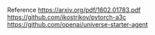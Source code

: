 Reference
https://arxiv.org/pdf/1602.01783.pdf
https://github.com/ikostrikov/pytorch-a3c
https://github.com/openai/universe-starter-agent

